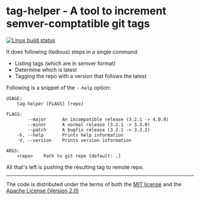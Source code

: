 # tag-helper - A tool to increment semver-comptatible git tags

[![Linux build status](https://travis-ci.org/panoptix-za/tag-helper.svg?branch=master)](https://travis-ci.org/panoptix-za/tag-helper)

It does following (tedious) steps in a single command:

- Listing tags (which are in semver format)
- Determine which is latest
- Tagging the repo with a version that follows the latest

Following is a snippet of the `--help` option:

```
USAGE:
    tag-helper [FLAGS] [repo]

FLAGS:
        --major      An incompatible release (3.2.1 -> 4.0.0)
        --minor      A normal release (3.2.1 -> 3.3.0)
        --patch      A bugfix release (3.2.1 -> 3.2.2)
    -h, --help       Prints help information
    -V, --version    Prints version information

ARGS:
    <repo>    Path to git repo [default: .]
```

All that's left is pushing the resulting tag to remote repo.

---

The code is distributed under the terms of both the
[MIT license](LICENSE-MIT) and the
[Apache License (Version 2.0)](LICENSE-APACHE)
